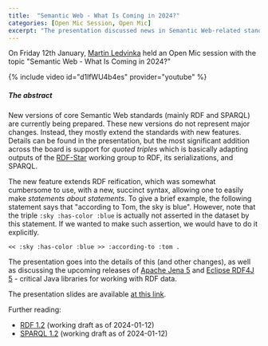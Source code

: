 ```yaml
---
title:  "Semantic Web - What Is Coming in 2024?"
categories: [Open Mic Session, Open Mic]
excerpt: "The presentation discussed news in Semantic Web-related standards likely to appear in 2024."
---
```


On Friday 12th January, [Martin Ledvinka](https://kbss.felk.cvut.cz/web/team#martin-ledvinka) held an Open Mic session with the topic \"Semantic Web - What Is Coming in 2024?\"

{% include video id="d1lfWU4b4es" provider="youtube" %}

##### The abstract

New versions of core Semantic Web standards (mainly RDF and SPARQL) are currently being prepared. These new versions do not represent
major changes. Instead, they mostly extend the standards with new features. Details can be found in the presentation, but the
most significant addition across the board is support for _quoted triples_ which is basically adapting outputs
of the [RDF-Star](https://w3c.github.io/rdf-star/cg-spec/editors_draft.html) working group to RDF, its serializations, and SPARQL.

The new feature extends RDF reification, which was somewhat cumbersome to use, with a new, succinct syntax, allowing one to
easily make _statements about statements_. To give a brief example, the following statement says that "according to Tom, the sky is blue".
However, note that the triple `:sky :has-color :blue` is actually not asserted in the dataset by this statement. If we wanted
to make such assertion, we would have to do it explicitly.

```ttl
<< :sky :has-color :blue >> :according-to :tom .
```

The presentation goes into the details of this (and other changes), as well as discussing the upcoming releases of [Apache Jena 5](https://jena.apache.org/)
and [Eclipse RDF4J 5](https://rdf4j.org/) - critical Java libraries for working with RDF data.

The presentation slides are available [at this link](https://docs.google.com/presentation/d/1Tl2ATkGPqKSaivzk3UXr0OAy3aCOrMUlrdmeZQxV76s/edit?usp=sharing).

Further reading:
- [RDF 1.2](https://www.w3.org/TR/rdf12-concepts) (working draft as of 2024-01-12)
- [SPARQL 1.2](https://www.w3.org/TR/sparql12-query/) (working draft as of 2024-01-12)
